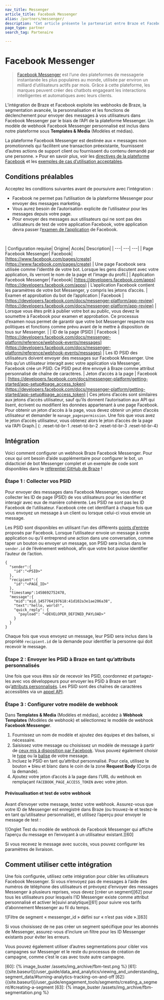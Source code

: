 ```yaml
---
nav_title: Messenger
article_title: Facebook Messenger
alias: /partners/messenger/
description: "Cet article présente le partenariat entre Braze et Facebook Messenger, l’une des plateformes de messagerie instantanée les plus populaires au monde."
page_type: partner
search_tag: Partenaire

---
```


# Facebook Messenger

> [Facebook Messenger](https://developers.facebook.com/docs/messenger-platform/) est l’une des plateformes de messagerie instantanée les plus populaires au monde, utilisée par environ un milliard d’utilisateurs actifs par mois. Grâce à cette plateforme, les marques peuvent créer des chatbots engageant les interactions intelligentes et automatiques avec leurs clients.

L’intégration de Braze et Facebook exploite les webhooks de Braze, la segmentation avancée, la personnalisation et les fonctions de déclenchement pour envoyer des messages à vos utilisateurs dans Facebook Messenger par le biais de l’API de la plateforme Messenger. Un modèle de webhook Facebook Messenger personnalisé est inclus dans notre plateforme sous **Templates & Media** (Modèles et médias).

La plateforme Facebook Messenger est destinée aux « messages non promotionnels qui facilitent une transaction préexistante, fournissent d’autres actions de support client ou fournissent du contenu demandé par une personne. » Pour en savoir plus, voir les [directives de la plateforme Facebook](https://developers.facebook.com/docs/messenger-platform) et les [exemples de cas d’utilisation acceptables](https://developers.facebook.com/docs/messenger-platform/app-review#examples_acceptable).

## Conditions préalables

Acceptez les conditions suivantes avant de poursuivre avec l’intégration :
- Facebook ne permet pas l’utilisation de la plateforme Messenger pour envoyer des messages marketing. 
- Vous aurez besoin de l’autorisation explicite de l’utilisateur pour les messages depuis votre page. 
- Pour envoyer des messages aux utilisateurs qui ne sont pas des utilisateurs de test de votre application Facebook, votre application devra passer l’[examen de l’application](https://developers.facebook.com/docs/messenger-platform/app-review) de Facebook.<br>
<br>


| Configuration requise| Origine| Accès| Description|
| ---| ---| ---|
| Page Facebook Messenger| Facebook| [https://www.facebook.com/pages/create](https://www.facebook.com/pages/create) | Une page Facebook sera utilisée comme l’identité de votre bot. Lorsque les gens discutent avec votre application, ils verront le nom de la page et l’image du profil.|
| Application Facebook Messenger| Facebook| [https://developers.facebook.com/apps](https://developers.facebook.com/apps) | L’application Facebook contient les paramètres de votre bot Messenger, y compris les jetons d’accès.
| Examen et approbation du bot de l’application | Facebook | [https://developers.facebook.com/docs/messenger-platform/app-review](https://developers.facebook.com/docs/messenger-platform/app-review) | Lorsque vous êtes prêt à publier votre bot au public, vous devez le soumettre à Facebook pour examen et approbation. Ce processus d’examen nous permet de garantir que votre bot Messenger respecte nos politiques et fonctions comme prévu avant de le mettre à disposition de tous sur Messenger. |
| ID de la page (PSID) | Facebook | [https://developers.facebook.com/docs/messenger-platform/reference/webhook-events/messages](https://developers.facebook.com/docs/messenger-platform/reference/webhook-events/messages) | Les ID PSID des utilisateurs doivent envoyer des messages sur Facebook Messenger. Une fois qu’un utilisateur interagit avec votre application via Messenger, Facebook crée un PSID. Ce PSID peut être envoyé à Braze comme attribut personnalisé de chaîne de caractères.
| Jeton d’accès à la page | Facebook | [https://developers.facebook.com/docs/messenger-platform/getting-started/app-setup#page_access_token](https://developers.facebook.com/docs/messenger-platform/getting-started/app-setup#page_access_token) | Ces jetons d’accès sont similaires aux jetons d’accès utilisateur, sauf qu’ils donnent l’autorisation aux API qui lisent, écrivent ou modifient les données appartenant à une page Facebook. Pour obtenir un jeton d’accès à la page, vous devez obtenir un jeton d’accès utilisateur et demander le `manage_pagespermission`. Une fois que vous avez le jeton d’accès utilisateur, vous obtenez alors le jeton d’accès de la page via l’API Graph.|
{: .reset-td-br-1 .reset-td-br-2 .reset-td-br-3  .reset-td-br-4}

## Intégration

Voici comment configurer un webhook Braze Facebook Messenger. 
Pour ceux qui ont besoin d’aide supplémentaire pour configurer le bot, un didacticiel de bot Messenger complet et un exemple de code sont disponibles dans le [référentiel GitHub de Braze](https://github.com/Appboy/appboy-fb-messenger-bot) !

### Étape 1 : Collecter vos PSID

Pour envoyer des messages dans Facebook Messenger, vous devez collecter les ID de page (PSID) de vos utilisateurs pour les identifier et interagir avec eux de manière cohérente. Les PSID ne sont pas les ID Facebook de l’utilisateur. Facebook crée cet identifiant à chaque fois que vous envoyez un message à un client ou lorsque celui-ci vous envoie un message.

Les PSID sont disponibles en utilisant l’un des différents [points d’entrée](https://developers.facebook.com/docs/messenger-platform/discovery) proposés par Facebook. Lorsque l’utilisateur envoie un message à votre application ou qu’il entreprend une action dans une conversation, comme taper un bouton ou envoyer un message, son PSID sera inclus dans le `sender.id` de l’événement webhook, afin que votre bot puisse identifier l’auteur de l’action.

```
{
  "sender":{
    "id":"<PSID>"
  },
  "recipient":{
    "id":"<PAGE_ID>"
  },
  "timestamp":1458692752478,
  "message":{
    "mid":"mid.1457764197618:41d102a3e1ae206a38",
    "text":"hello, world!",
    "quick_reply": {
      "payload": "<DEVELOPER_DEFINED_PAYLOAD>"
    }
  }
}
```

Chaque fois que vous envoyez un message, leur PSID sera inclus dans la propriété `recipient.id` de la demande pour identifier la personne qui doit recevoir le message.

### Étape 2 : Envoyer les PSID à Braze en tant qu’attributs personnalisés

Une fois que vous êtes sûr de recevoir les PSID, coordonnez et partagez-les avec vos développeurs pour envoyer les PSID à Braze en tant qu’[attributs personnalisés]({{site.baseurl}}/user_guide/Data_and_Analytics/Custom_Data/Custom_Attributes/#custom-attributes). Les PSID sont des chaînes de caractères accessibles via un [appel API](https://developers.facebook.com/docs/messenger-platform/reference/send-api).

### Étape 3 : Configurer votre modèle de webhook

Dans **Templates & Media** (Modèles et médias), accédez à **Webhook Templates** (Modèles de webhook) et sélectionnez le modèle de webhook **Facebook Messenger**.

1. Fournissez un nom de modèle et ajoutez des équipes et des balises, si nécessaire.
2. Saisissez votre message ou choisissez un modèle de message à partir de [ceux mis à disposition par Facebook](https://developers.facebook.com/docs/messenger-platform/reference/webhook-events/messages). Vous pouvez également choisir le [type](https://developers.facebook.com/docs/messenger-platform/send-messages#message_types) ou la [balise](https://developers.facebook.com/docs/messenger-platform/send-messages/message-tags) de votre message.
3. Incluez le PSID en tant qu’attribut personnalisé. Pour cela, utilisez le bouton **+** bleu et blanc dans le coin de la zone **Request Body** (Corps de la demande).
3. Ajoutez votre jeton d’accès à la page dans l’URL du webhook en remplaçant `FACEBOOK_PAGE_ACCESS_TOKEN` avec votre jeton.

#### Prévisualisation et test de votre webhook

Avant d’envoyer votre message, testez votre webhook. Assurez-vous que votre ID de Messenger est enregistré dans Braze (ou trouvez-le et testez-le en tant qu’utilisateur personnalisé), et utilisez l’aperçu pour envoyer le message de test :

![Onglet Test du modèle de webhook de Facebook Messenger qui affiche l’aperçu du message en l’envoyant à un utilisateur existant.][60]

Si vous recevez le message avec succès, vous pouvez configurer les paramètres de livraison.

## Comment utiliser cette intégration

Une fois configurée, utilisez cette intégration pour cibler les utilisateurs Facebook Messenger. Si vous n’envoyez pas de messages à l’aide des numéros de téléphone des utilisateurs et prévoyez d’envoyer des messages Messenger à plusieurs reprises, vous devez [créer un segment][62] pour tous les utilisateurs pour lesquels l’ID Messenger existe comme attribut personnalisé et activer le[suivi analytique][61] pour suivre vos tarifs d’abonnement Messenger au fil du temps. 

![Filtre de segment « messenger_id » défini sur « n’est pas vide ».][63]

Si vous choisissez de ne pas créer un segment spécifique pour les abonnés de Messenger, assurez-vous d’inclure un filtre pour les ID Messenger existants pour éviter les erreurs.

Vous pouvez également utiliser d’autres segmentations pour cibler vos campagnes sur Messenger et le reste du processus de création de campagne, comme c’est le cas avec toute autre campagne.

[60]: {% image_buster /assets/img_archive/fbm-test.png %}
[61]: {{site.baseurl}}/user_guide/data_and_analytics/viewing_and_understanding_segment_data/#turning-analytics-tracking-on-and-off
[62]: {{site.baseurl}}/user_guide/engagement_tools/segments/creating_a_segment/#creating-a-segment
[63]: {% image_buster /assets/img_archive/fbm-segmentation.png %}
